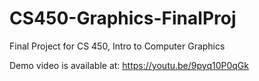 # CS450-Graphics-FinalProj
Final Project for CS 450, Intro to Computer Graphics

Demo video is available at: https://youtu.be/9pyq10P0qGk
